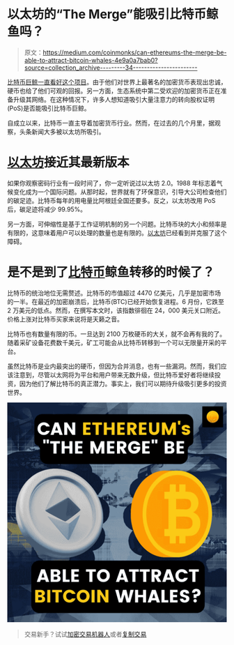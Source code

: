 # 以太坊的“The Merge”能吸引比特币鲸鱼吗？

> 原文：<https://medium.com/coinmonks/can-ethereums-the-merge-be-able-to-attract-bitcoin-whales-4e9a0a7bab0?source=collection_archive---------34----------------------->

[比特币巨鲸一直看好这个项目](https://www.coindhan.com/)。由于他们对世界上最著名的加密货币表现出忠诚，硬币也给了他们可观的回报。另一方面，生态系统中第二受欢迎的加密货币正在准备升级其网络。在这种情况下，许多人想知道吸引大量注意力的转向股权证明(PoS)是否能吸引比特币巨鲸。

自成立以来，比特币一直主导着加密货币行业。然而，在过去的几个月里，据观察，头条新闻大多被以太坊所吸引。

# [以太坊](https://www.coindhan.com/trading/ethinr)接近其最新版本

如果你观察密码行业有一段时间了，你一定听说过以太坊 2.0。1988 年标志着气候变化成为一个国际问题。从那时起，世界就有了环保意识，引导大公司检查他们的碳足迹。比特币每年的用电量比阿根廷全国还要多。反之，以太坊改用 PoS 后，碳足迹将减少 99.95%。

另一方面，可伸缩性是基于工作证明机制的另一个问题。比特币块的大小和频率是有限的，这意味着用户可以处理的数量也是有限的。[以太坊](https://blog.coindhan.com/2022/08/16/the-merge-sets-the-narrative-for-eth-breakout-past-2000/)已经看到并克服了这个障碍。

# 是不是到了[比特币](https://www.coindhan.com/trading/btcinr)鲸鱼转移的时候了？

比特币的统治地位无需赘述。比特币的市值超过 4470 亿美元，几乎是加密市场的一半。在最近的加密崩溃后，比特币(BTC)已经开始恢复进程。6 月份，它跌至 2 万美元的低点。然而，在撰写本文时，该指数徘徊在 24，000 美元关口附近。价格上涨对比特币买家来说将是天籁之音。

比特币也有数量有限的币。一旦达到 2100 万枚硬币的大关，就不会再有我的了。随着采矿设备花费数千美元，矿工可能会从比特币转移到一个可以无限量开采的平台。

虽然比特币是业内最突出的硬币，但因为合并消息，也有一些漏洞。然而，我们应该注意到，尽管以太网将为平台和用户带来无数升级，但比特币爱好者将继续投资，因为他们了解比特币的真正潜力。事实上，我们可以期待升级吸引更多的投资世界。

![](img/776f4a82a58c37945aa8f0778dcafad5.png)

> 交易新手？试试[加密交易机器人](/coinmonks/crypto-trading-bot-c2ffce8acb2a)或者[复制交易](/coinmonks/top-10-crypto-copy-trading-platforms-for-beginners-d0c37c7d698c)